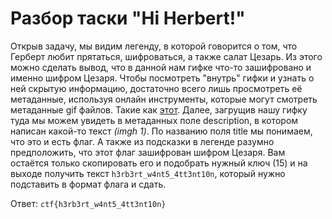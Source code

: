 # Разбор таски "Hi Herbert!"

Открыв задачу, мы видим легенду, в которой говорится о том, что Герберт любит прятаться, шифроваться, а также салат Цезарь. Из этого можно сделать вывод, что в данной нам гифке что-то зашифровано и именно шифром Цезаря. Чтобы посмотреть "внутрь" гифки и узнать о ней скрытую информацию, достаточно всего лишь просмотреть её метаданные, используя онлайн инструменты, которые могут смотреть метаданные gif файлов. Такие как [этот](https://products.groupdocs.app/metadata/gif). Далее, загрущив нашу гифку туда мы можем увидеть в метаданных поле description, в котором написан какой-то текст *(imgh 1)*. По названию поля title мы понимаем, что это и есть флаг. А также из подсказки в легенде разумно предположить, что этот флаг зашифрован шифром Цезаря. Вам остаётся только скопировать его и подобрать нужный ключ (15) и на выходе получить текст ```h3rb3rt_w4nt5_4tt3nt10n```, который нужно подставить в формат флага и сдать.

Ответ: `ctf{h3rb3rt_w4nt5_4tt3nt10n}`